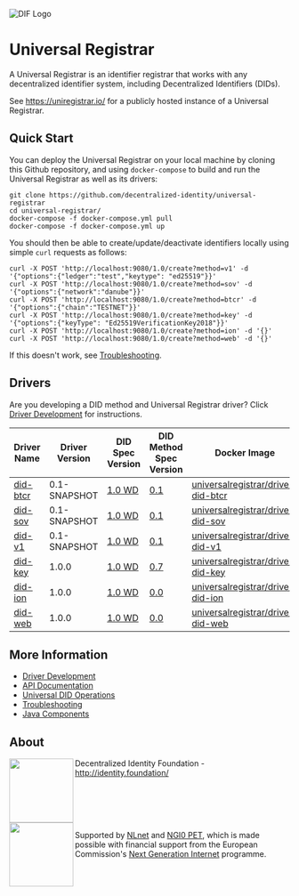 ![DIF Logo](https://raw.githubusercontent.com/decentralized-identity/universal-registrar/master/docs/logo-dif.png)

# Universal Registrar

A Universal Registrar is an identifier registrar that works with any decentralized identifier system, including Decentralized Identifiers (DIDs).

See https://uniregistrar.io/ for a publicly hosted instance of a Universal Registrar.

## Quick Start

You can deploy the Universal Registrar on your local machine by cloning this Github repository, and using `docker-compose` to build and run the Universal Registrar as well as its drivers:

	git clone https://github.com/decentralized-identity/universal-registrar
	cd universal-registrar/
	docker-compose -f docker-compose.yml pull
	docker-compose -f docker-compose.yml up

You should then be able to create/update/deactivate identifiers locally using simple `curl` requests as follows:

	curl -X POST 'http://localhost:9080/1.0/create?method=v1' -d '{"options":{"ledger":"test","keytype": "ed25519"}}'
	curl -X POST 'http://localhost:9080/1.0/create?method=sov' -d '{"options":{"network":"danube"}}'
	curl -X POST 'http://localhost:9080/1.0/create?method=btcr' -d '{"options":{"chain":"TESTNET"}}'
	curl -X POST 'http://localhost:9080/1.0/create?method=key' -d '{"options":{"keyType": "Ed25519VerificationKey2018"}}'
	curl -X POST 'http://localhost:9080/1.0/create?method=ion' -d '{}'
	curl -X POST 'http://localhost:9080/1.0/create?method=web' -d '{}'

If this doesn't work, see [Troubleshooting](/docs/troubleshooting.md).

## Drivers

Are you developing a DID method and Universal Registrar driver? Click [Driver Development](/docs/driver-development.md) for instructions.

| Driver Name | Driver Version | DID Spec Version | DID Method Spec Version | Docker Image |
| ----------- | -------------- | ---------------- | ----------------------- | ------------ |
| [did-btcr](https://github.com/decentralized-identity/uni-registrar-driver-did-btcr/) | 0.1-SNAPSHOT | [1.0 WD](https://w3c.github.io/did-core/) | [0.1](https://w3c-ccg.github.io/didm-btcr) | [universalregistrar/driver-did-btcr](https://hub.docker.com/r/universalregistrar/driver-did-btcr/)
| [did-sov](https://github.com/decentralized-identity/uni-registrar-driver-did-sov/) | 0.1-SNAPSHOT | [1.0 WD](https://w3c.github.io/did-core/) | [0.1](https://sovrin-foundation.github.io/sovrin/spec/did-method-spec-template.html) | [universalregistrar/driver-did-sov](https://hub.docker.com/r/universalregistrar/driver-did-sov/)
| [did-v1](https://github.com/decentralized-identity/uni-registrar-driver-did-v1/) | 0.1-SNAPSHOT | [1.0 WD](https://w3c.github.io/did-core/) | [0.1](https://w3c-ccg.github.io/did-method-v1/) | [universalregistrar/driver-did-v1](https://hub.docker.com/r/universalregistrar/driver-did-v1/)
| [did-key](https://github.com/decentralized-identity/uni-registrar-driver-did-key/) | 1.0.0 | [1.0 WD](https://w3c.github.io/did-core/) | [0.7](https://w3c-ccg.github.io/did-method-key/) | [universalregistrar/driver-did-key](https://hub.docker.com/r/universalregistrar/driver-did-key/)
| [did-ion](https://github.com/decentralized-identity/uni-registrar-driver-did-ion/) | 1.0.0 | [1.0 WD](https://w3c.github.io/did-core/) | [0.0](https://github.com/decentralized-identity/ion-did-method) | [universalregistrar/driver-did-ion](https://hub.docker.com/r/universalregistrar/driver-did-ion/)
| [did-web](https://github.com/decentralized-identity/uni-registrar-driver-did-web/) | 1.0.0 | [1.0 WD](https://w3c.github.io/did-core/) | [0.0](https://w3c-ccg.github.io/did-method-web/) | [universalregistrar/driver-did-web](https://hub.docker.com/r/universalregistrar/driver-did-web/)

## More Information

 * [Driver Development](/docs/driver-development.md)
 * [API Documentation](/docs/api-documentation.md)
 * [Universal DID Operations](/docs/Universal-DID-Operations.md)
 * [Troubleshooting](/docs/troubleshooting.md)
 * [Java Components](/registrar/java)

## About

<img align="left" src="https://raw.githubusercontent.com/decentralized-identity/universal-registrar/master/docs/logo-dif.png" width="115">

Decentralized Identity Foundation - http://identity.foundation/

<br clear="left" />

<img align="left" src="https://raw.githubusercontent.com/decentralized-identity/universal-registrar/master/docs/logo-ngi0pet.png" width="115">

Supported by [NLnet](https://nlnet.nl/) and [NGI0 PET](https://nlnet.nl/PET/#NGI), which is made possible with financial support from the European Commission's [Next Generation Internet](https://ngi.eu/) programme.
